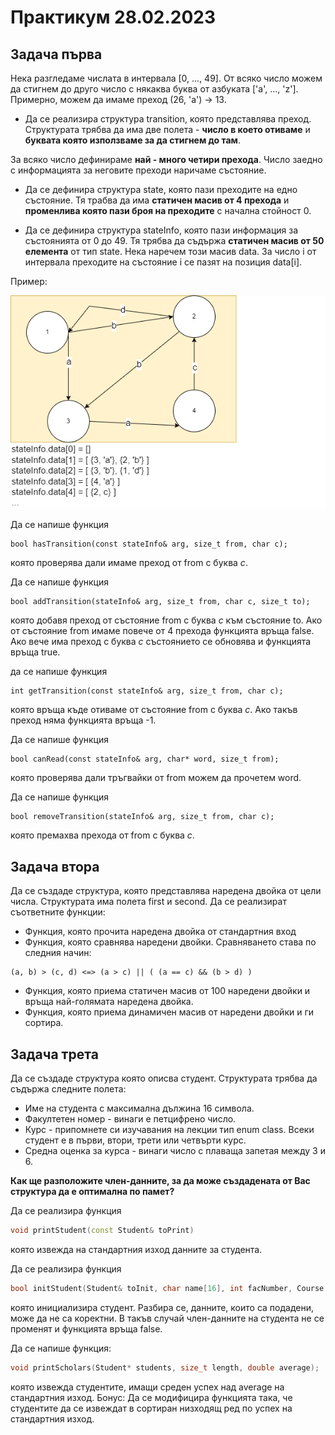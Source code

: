 # Практикум 28.02.2023

## Задача първа
Нека разгледаме числата в интервала [0, ..., 49]. От всяко число можем да стигнем до друго число с някаква буква от азбуката ['a', ..., 'z']. Примерно, можем да имаме преход (26, 'a') -> 13.

* Да се реализира структура transition, която представлява преход. Структурата трябва да има две полета - **число в което отиваме** и **буквата която използваме за да стигнем до там**.

За всяко число дефинираме **най - много четири прехода**. Число заедно с информацията за неговите преходи наричаме състояние.
* Да се дефинира структура state, която пази преходите на едно състояние. Тя трабва да има **статичен масив от 4 прехода** и **променлива която пази броя на преходите** с начална стойност 0.

* Да се дефинира структура stateInfo, която пази информация за състоянията от 0 до 49. Тя трябва да съдържа **статичен масив от 50 елемента** от тип state. Нека наречем този масив data. За число i от интервала преходите на състояние i се пазят на позиция data[i].

Пример:

![](media/example.png)

Да се напише функция
```
bool hasTransition(const stateInfo& arg, size_t from, char c);
```
която проверява дали имаме преход от from с буква *c*.

Да се напише функция
```
bool addTransition(stateInfo& arg, size_t from, char c, size_t to);
```
която добавя преход от състояние from с буква *c* към състояние to. Ако от състояние from имаме повече от 4 прехода функцията връща false.
Ако вече има преход с буква *c* състоянието се обновява и функцията връща true.

да се напише функция
```
int getTransition(const stateInfo& arg, size_t from, char c);
```
която връща къде отиваме от състояние from с буква *c*. Ако такъв преход няма функцията връща -1.

Да се напише функция
```
bool canRead(const stateInfo& arg, char* word, size_t from);
```
която проверява дали тръгвайки от from можем да прочетем word.

Да се напише функция
```
bool removeTransition(stateInfo& arg, size_t from, char c);
```
която премахва прехода от from с буква *c*.

## Задача втора
Да се създаде структура, която представлява наредена двойка от цели числа. Структурата има полета first и second. Да се реализират съответните функции:
* Функция, която прочита наредена двойка от стандартния вход
* Функция, която сравнява наредени двойки. Сравняването става по следния начин:

```
(a, b) > (c, d) <=> (a > c) || ( (a == c) && (b > d) )  
```

* Функция, която приема статичен масив от 100 наредени двойки и връща най-голямата наредена двойка.
* Функция, която приема динамичен масив от наредени двойки и ги сортира. 

## Задача трета
Да се създаде структура която описва студент. Структурата трябва да съдържа следните полета:
* Име на студента с максимална дължина 16 символа.
* Факултетен номер - винаги е петцифрено число.
* Курс - припомнете си изучавания на лекции тип enum class. Всеки студент е в първи, втори, трети или четвърти курс.
* Средна оценка за курса - винаги число с плаваща запетая между 3 и 6.

**Как ще разположите член-данните, за да може създадената от Вас структура да е оптимална по памет?**

Да се реализира функция
```cpp
void printStudent(const Student& toPrint)
```
която извежда на стандартния изход данните за студента.

Да се реализира функция
```cpp
bool initStudent(Student& toInit, char name[16], int facNumber, Course currentCourse, double grade);
```
която инициализира студент. Разбира се, данните, които са подадени, може да не са коректни. В такъв случай член-данните на студента не се променят и функцията връща false.

Да се напише функция:
```cpp
void printScholars(Student* students, size_t length, double average);
```
която извежда студентите, имащи среден успех над average на стандартния изход.
Бонус: Да се модифицира функцията така, че студентите да се извеждат в сортиран низходящ ред по успех на стандартния изход.